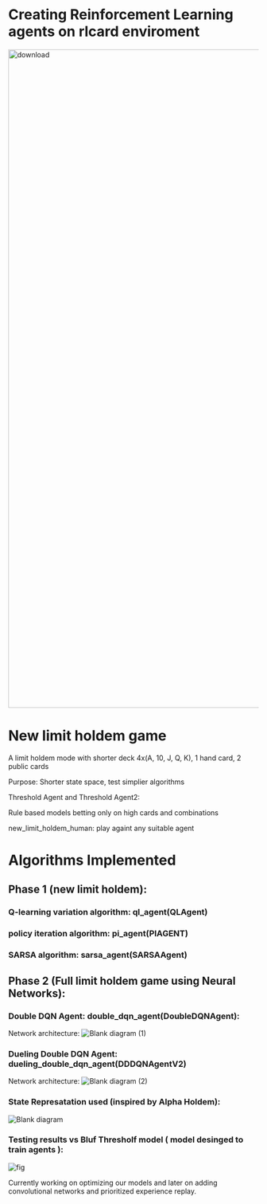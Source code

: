 # Creating Reinforcement Learning agents on rlcard enviroment

<img width="1322" alt="download" src="https://github.com/gsiatras/Reinforcement_Deep_Learning_Algorithms_in_Poker/assets/94067900/6f25fbd1-c603-4c8a-841e-6f403d039841">

# New limit holdem game
A limit holdem mode with shorter deck 4x(A, 10, J, Q, K), 1 hand card, 2 public cards		

Purpose: Shorter state space, test simplier algorithms		

Threshold Agent and Threshold Agent2:		

Rule based models betting only on high cards and combinations

new_limit_holdem_human: play againt any suitable agent
		
# Algorithms Implemented

## Phase 1 (new limit holdem):
### Q-learning variation algorithm: ql_agent(QLAgent)

### policy iteration algorithm: pi_agent(PIAGENT) 

### SARSA algorithm: sarsa_agent(SARSAAgent)

## Phase 2 (Full limit holdem game using Neural Networks):

### Double DQN Agent: double_dqn_agent(DoubleDQNAgent):
Network architecture:
![Blank diagram (1)](https://github.com/gsiatras/Reinforcement_Deep_Learning_Algorithms_in_Poker/assets/94067900/563249a3-21c4-47cf-be95-d7ce58af7f8c)


### Dueling Double DQN Agent: dueling_double_dqn_agent(DDDQNAgentV2)
Network architecture:
![Blank diagram (2)](https://github.com/gsiatras/Reinforcement_Deep_Learning_Algorithms_in_Poker/assets/94067900/7cf3ff8a-7c51-438a-9f52-4ba7dab4bed7)

### State Represatation used (inspired by Alpha Holdem):
![Blank diagram](https://github.com/gsiatras/Reinforcement_Deep_Learning_Algorithms_in_Poker/assets/94067900/b310908a-9e67-4716-9622-b21a7e70634f)

### Testing results vs Bluf Thresholf model ( model desinged to train agents ):

![fig](https://github.com/gsiatras/Reinforcement_Deep_Learning_Algorithms_in_Poker/assets/94067900/ef9ff892-b227-486e-bce3-4806b803fc12)

Currently working on optimizing our models and later on adding convolutional networks and prioritized experience replay. 




